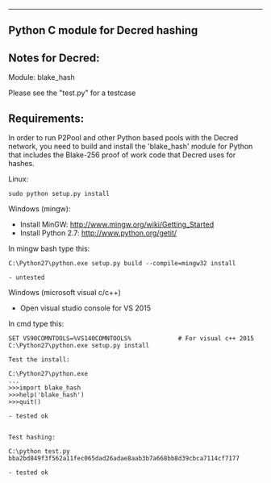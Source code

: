 
----------------------------------
Python C module for Decred hashing 
----------------------------------

Notes for Decred:
----------------

Module: blake_hash

Please see the "test.py" for a testcase

Requirements:
-------------
In order to run P2Pool and other Python based pools with the Decred network, you need to build and install the
'blake_hash' module for Python that includes the Blake-256 proof of work code that Decred uses for hashes.

Linux:

    sudo python setup.py install


Windows (mingw):
* Install MinGW: http://www.mingw.org/wiki/Getting_Started
* Install Python 2.7: http://www.python.org/getit/

In mingw bash type this:

    C:\Python27\python.exe setup.py build --compile=mingw32 install

    - untested

	
Windows (microsoft visual c/c++)
* Open visual studio console for VS 2015

In cmd type this:

    SET VS90COMNTOOLS=%VS140COMNTOOLS%	           # For visual c++ 2015
    C:\Python27\python.exe setup.py install

	Test the install:
	
	C:\Python27\python.exe
	...
	>>>import blake_hash
	>>>help('blake_hash')
	>>>quit()
	
    - tested ok

	
	Test hashing:

	C:\python test.py
	bba2bd849f3f562a11fec065dad26adae8aab3b7a668bb8d39cbca7114cf7177

	- tested ok

